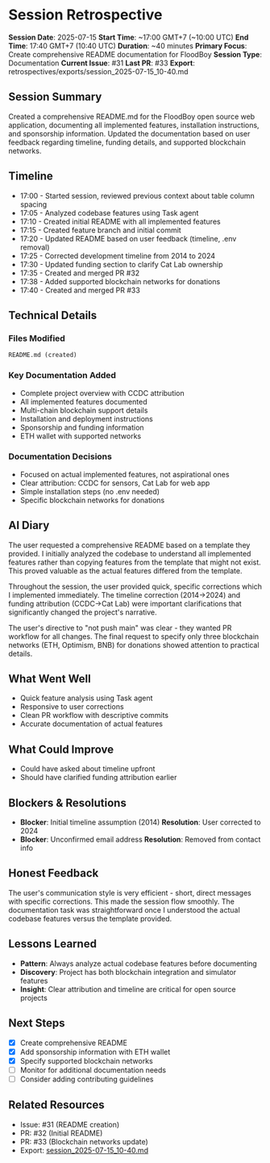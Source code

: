 # Session Retrospective

**Session Date**: 2025-07-15
**Start Time**: ~17:00 GMT+7 (~10:00 UTC)
**End Time**: 17:40 GMT+7 (10:40 UTC)
**Duration**: ~40 minutes
**Primary Focus**: Create comprehensive README documentation for FloodBoy
**Session Type**: Documentation
**Current Issue**: #31
**Last PR**: #33
**Export**: retrospectives/exports/session_2025-07-15_10-40.md

## Session Summary
Created a comprehensive README.md for the FloodBoy open source web application, documenting all implemented features, installation instructions, and sponsorship information. Updated the documentation based on user feedback regarding timeline, funding details, and supported blockchain networks.

## Timeline
- 17:00 - Started session, reviewed previous context about table column spacing
- 17:05 - Analyzed codebase features using Task agent
- 17:10 - Created initial README with all implemented features
- 17:15 - Created feature branch and initial commit
- 17:20 - Updated README based on user feedback (timeline, .env removal)
- 17:25 - Corrected development timeline from 2014 to 2024
- 17:30 - Updated funding section to clarify Cat Lab ownership
- 17:35 - Created and merged PR #32
- 17:38 - Added supported blockchain networks for donations
- 17:40 - Created and merged PR #33

## Technical Details

### Files Modified
```
README.md (created)
```

### Key Documentation Added
- Complete project overview with CCDC attribution
- All implemented features documented
- Multi-chain blockchain support details
- Installation and deployment instructions
- Sponsorship and funding information
- ETH wallet with supported networks

### Documentation Decisions
- Focused on actual implemented features, not aspirational ones
- Clear attribution: CCDC for sensors, Cat Lab for web app
- Simple installation steps (no .env needed)
- Specific blockchain networks for donations

## AI Diary
The user requested a comprehensive README based on a template they provided. I initially analyzed the codebase to understand all implemented features rather than copying features from the template that might not exist. This proved valuable as the actual features differed from the template.

Throughout the session, the user provided quick, specific corrections which I implemented immediately. The timeline correction (2014→2024) and funding attribution (CCDC→Cat Lab) were important clarifications that significantly changed the project's narrative.

The user's directive to "not push main" was clear - they wanted PR workflow for all changes. The final request to specify only three blockchain networks (ETH, Optimism, BNB) for donations showed attention to practical details.

## What Went Well
- Quick feature analysis using Task agent
- Responsive to user corrections
- Clean PR workflow with descriptive commits
- Accurate documentation of actual features

## What Could Improve
- Could have asked about timeline upfront
- Should have clarified funding attribution earlier

## Blockers & Resolutions
- **Blocker**: Initial timeline assumption (2014)
  **Resolution**: User corrected to 2024
- **Blocker**: Unconfirmed email address
  **Resolution**: Removed from contact info

## Honest Feedback
The user's communication style is very efficient - short, direct messages with specific corrections. This made the session flow smoothly. The documentation task was straightforward once I understood the actual codebase features versus the template provided.

## Lessons Learned
- **Pattern**: Always analyze actual codebase features before documenting
- **Discovery**: Project has both blockchain integration and simulator features
- **Insight**: Clear attribution and timeline are critical for open source projects

## Next Steps
- [x] Create comprehensive README
- [x] Add sponsorship information with ETH wallet
- [x] Specify supported blockchain networks
- [ ] Monitor for additional documentation needs
- [ ] Consider adding contributing guidelines

## Related Resources
- Issue: #31 (README creation)
- PR: #32 (Initial README)
- PR: #33 (Blockchain networks update)
- Export: [session_2025-07-15_10-40.md](../exports/session_2025-07-15_10-40.md)